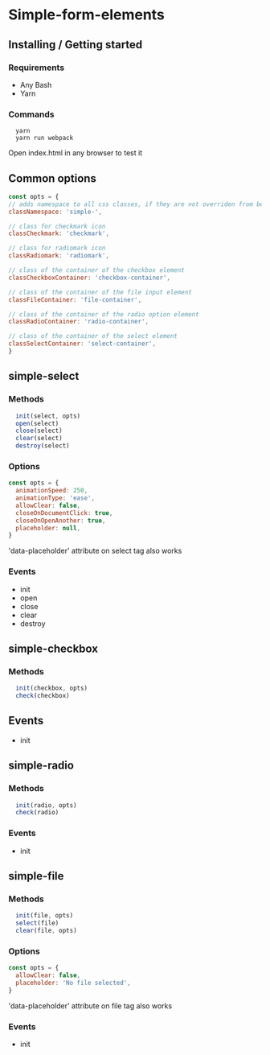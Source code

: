 # Simple-form-elements

## Installing / Getting started

### Requirements
  * Any Bash
  * Yarn

### Commands
```shell
  yarn
  yarn run webpack
```

Open index.html in any browser to test it

## Common options
```js
const opts = {
// adds namespace to all css classes, if they are not overriden from below
classNamespace: 'simple-',

// class for checkmark icon
classCheckmark: 'checkmark',

// class for radiomark icon
classRadiomark: 'radiomark',

// class of the container of the checkbox element
classCheckboxContainer: 'checkbox-container',

// class of the container of the file input element
classFileContainer: 'file-container',

// class of the container of the radio option element
classRadioContainer: 'radio-container',

// class of the container of the select element
classSelectContainer: 'select-container',
}
```

## simple-select
### Methods
```js
  init(select, opts)
  open(select)
  close(select)
  clear(select)
  destroy(select)
```

### Options
```js
const opts = {
  animationSpeed: 250,
  animationType: 'ease',
  allowClear: false,
  closeOnDocumentClick: true,
  closeOnOpenAnother: true,
  placeholder: null,
}
```

'data-placeholder' attribute on select tag also works

### Events
  * init
  * open
  * close
  * clear
  * destroy

## simple-checkbox
### Methods
```js
  init(checkbox, opts)
  check(checkbox)
```

## Events
  * init

## simple-radio
### Methods
```js
  init(radio, opts)
  check(radio)
```

### Events
  * init

## simple-file
### Methods
```js
  init(file, opts)
  select(file)
  clear(file, opts)
```

### Options
```js
const opts = {
  allowClear: false,
  placeholder: 'No file selected',
}
```

'data-placeholder' attribute on file tag also works

### Events
  * init
